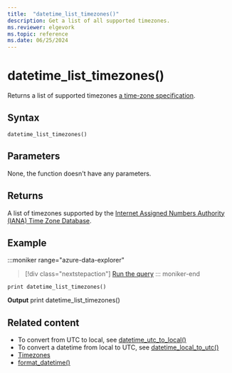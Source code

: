 ```yaml
---
title:  "datetime_list_timezones()"
description: Get a list of all supported timezones.
ms.reviewer: elgevork
ms.topic: reference
ms.date: 06/25/2024
---
```

# datetime_list_timezones()

Returns a list of supported timezones [a time-zone specification](timezone.md).

## Syntax

`datetime_list_timezones()`

## Parameters

None, the function doesn't have any parameters.

## Returns

A list of timezones supported by the [Internet Assigned Numbers Authority (IANA) Time Zone Database](https://www.iana.org/time-zones).

## Example

:::moniker range="azure-data-explorer"
> [!div class="nextstepaction"]
> <a href="https://dataexplorer.azure.com/clusters/help/databases/Samples?query=H4sIAAAAAAAAAysoyswrUUhJLEktycxNjc%2FJLC6JB7Gq8vNSizU0AQnW1vofAAAA" target="_blank">Run the query</a>
::: moniker-end

```kusto
print datetime_list_timezones()
```

**Output**
print datetime_list_timezones()

## Related content

* To convert from UTC to local, see [datetime_utc_to_local()](datetime-utc-to-local-function.md)
* To convert a datetime from local to UTC, see [datetime_local_to_utc()](datetime-local-to-utc-function.md)
* [Timezones](timezone.md)
* [format_datetime()](format-datetime-function.md)
